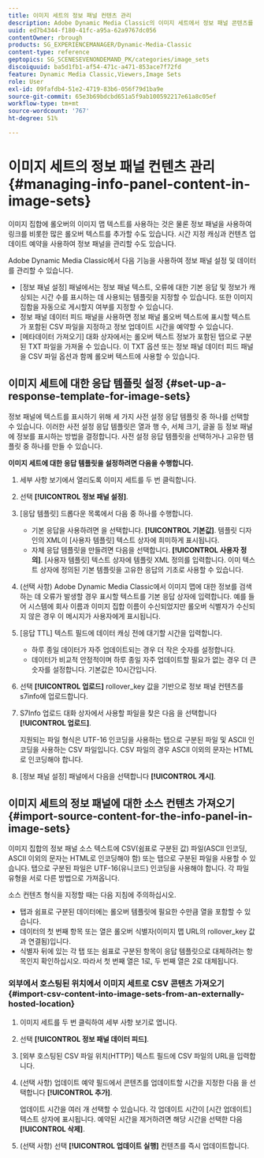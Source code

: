 ```yaml
---
title: 이미지 세트의 정보 패널 컨텐츠 관리
description: Adobe Dynamic Media Classic의 이미지 세트에서 정보 패널 콘텐츠를 관리하는 방법을 알아봅니다.
uuid: ed7b4344-f180-41fc-a95a-62a9767dc056
contentOwner: rbrough
products: SG_EXPERIENCEMANAGER/Dynamic-Media-Classic
content-type: reference
geptopics: SG_SCENESEVENONDEMAND_PK/categories/image_sets
discoiquuid: ba5d1fb1-af54-471c-a471-853ace7f72fd
feature: Dynamic Media Classic,Viewers,Image Sets
role: User
exl-id: 09fafdb4-51e2-4719-83b6-056f79d1ba9e
source-git-commit: 65e3b69bdcbd651a5f9ab100592217e61a8c05ef
workflow-type: tm+mt
source-wordcount: '767'
ht-degree: 51%

---
```


# 이미지 세트의 정보 패널 컨텐츠 관리{#managing-info-panel-content-in-image-sets}

이미지 집합에 롤오버의 이미지 맵 텍스트를 사용하는 것은 물론 정보 패널을 사용하여 링크를 비롯한 많은 롤오버 텍스트를 추가할 수도 있습니다. 시간 지정 캐싱과 컨텐츠 업데이트 예약을 사용하여 정보 패널을 관리할 수도 있습니다.

Adobe Dynamic Media Classic에서 다음 기능을 사용하여 정보 패널 설정 및 데이터를 관리할 수 있습니다.

* [정보 패널 설정] 패널에서는 정보 패널 텍스트, 오류에 대한 기본 응답 및 정보가 캐싱되는 시간 수를 표시하는 데 사용되는 템플릿을 지정할 수 있습니다. 또한 이미지 집합을 자동으로 게시할지 여부를 지정할 수 있습니다.
* 정보 패널 데이터 피드 패널을 사용하면 정보 패널 롤오버 텍스트에 표시할 텍스트가 포함된 CSV 파일을 지정하고 정보 업데이트 시간을 예약할 수 있습니다.
* [메타데이터 가져오기] 대화 상자에서는 롤오버 텍스트 정보가 포함된 탭으로 구분된 TXT 파일을 가져올 수 있습니다. 이 TXT 옵션 또는 정보 패널 데이터 피드 패널을 CSV 파일 옵션과 함께 롤오버 텍스트에 사용할 수 있습니다.

## 이미지 세트에 대한 응답 템플릿 설정 {#set-up-a-response-template-for-image-sets}

정보 패널에 텍스트를 표시하기 위해 세 가지 사전 설정 응답 템플릿 중 하나를 선택할 수 있습니다. 이러한 사전 설정 응답 템플릿은 열과 행 수, 서체 크기, 글꼴 등 정보 패널에 정보를 표시하는 방법을 결정합니다. 사전 설정 응답 템플릿을 선택하거나 고유한 템플릿 중 하나를 만들 수 있습니다.

**이미지 세트에 대한 응답 템플릿을 설정하려면 다음을 수행합니다.**

1. 세부 사항 보기에서 열리도록 이미지 세트를 두 번 클릭합니다.
1. 선택 **[!UICONTROL 정보 패널 설정]**.
1. [응답 템플릿] 드롭다운 목록에서 다음 중 하나를 수행합니다.

   * 기본 응답을 사용하려면 을 선택합니다. **[!UICONTROL 기본값]**. 템플릿 디자인의 XML이 [사용자 템플릿] 텍스트 상자에 희미하게 표시됩니다.
   * 자체 응답 템플릿을 만들려면 다음을 선택합니다. **[!UICONTROL 사용자 정의]**. [사용자 템플릿] 텍스트 상자에 템플릿 XML 정의를 입력합니다. 이미 텍스트 상자에 정의된 기본 템플릿을 고유한 응답의 기초로 사용할 수 있습니다.

1. (선택 사항) Adobe Dynamic Media Classic에서 이미지 맵에 대한 정보를 검색하는 데 오류가 발생할 경우 표시할 텍스트를 기본 응답 상자에 입력합니다. 예를 들어 시스템에 회사 이름과 이미지 집합 이름이 수신되었지만 롤오버 식별자가 수신되지 않은 경우 이 메시지가 사용자에게 표시됩니다.
1. [응답 TTL] 텍스트 필드에 데이터 캐싱 전에 대기할 시간을 입력합니다.

   * 하루 종일 데이터가 자주 업데이트되는 경우 더 작은 숫자를 설정합니다.
   * 데이터가 비교적 안정적이며 하루 종일 자주 업데이트할 필요가 없는 경우 더 큰 숫자를 설정합니다. 기본값은 10시간입니다.

1. 선택 **[!UICONTROL 업로드]** rollover_key 값을 기반으로 정보 패널 컨텐츠를 s7info에 업로드합니다.
1. S7Info 업로드 대화 상자에서 사용할 파일을 찾은 다음 을 선택합니다 **[!UICONTROL 업로드]**.

   지원되는 파일 형식은 UTF-16 인코딩을 사용하는 탭으로 구분된 파일 및 ASCII 인코딩을 사용하는 CSV 파일입니다. CSV 파일의 경우 ASCII 이외의 문자는 HTML로 인코딩해야 합니다.

1. [정보 패널 설정] 패널에서 다음을 선택합니다 **[!UICONTROL 게시]**.

## 이미지 세트의 정보 패널에 대한 소스 컨텐츠 가져오기 {#import-source-content-for-the-info-panel-in-image-sets}

이미지 집합의 정보 패널 소스 텍스트에 CSV(쉼표로 구분된 값) 파일(ASCII 인코딩, ASCII 이외의 문자는 HTML로 인코딩해야 함) 또는 탭으로 구분된 파일을 사용할 수 있습니다. 탭으로 구분된 파일은 UTF-16(유니코드) 인코딩을 사용해야 합니다. 각 파일 유형을 서로 다른 방법으로 가져옵니다.

소스 컨텐츠 형식을 지정할 때는 다음 지침에 주의하십시오.

* 탭과 쉼표로 구분된 데이터에는 롤오버 템플릿에 필요한 수만큼 열을 포함할 수 있습니다.
* 데이터의 첫 번째 항목 또는 열은 롤오버 식별자(이미지 맵 URL의 rollover_key 값과 연결됨)입니다.
* 식별자 뒤에 있는 각 탭 또는 쉼표로 구분된 항목이 응답 템플릿으로 대체하려는 항목인지 확인하십시오. 따라서 첫 번째 열은 $1$로, 두 번째 열은 $2$로 대체됩니다.

### 외부에서 호스팅된 위치에서 이미지 세트로 CSV 콘텐츠 가져오기 {#import-csv-content-into-image-sets-from-an-externally-hosted-location}

1. 이미지 세트를 두 번 클릭하여 세부 사항 보기로 엽니다.
1. 선택 **[!UICONTROL 정보 패널 데이터 피드]**.
1. [외부 호스팅된 CSV 파일 위치(HTTP)] 텍스트 필드에 CSV 파일의 URL을 입력합니다.
1. (선택 사항) 업데이트 예약 필드에서 콘텐츠를 업데이트할 시간을 지정한 다음 을 선택합니다 **[!UICONTROL 추가]**.

   업데이트 시간을 여러 개 선택할 수 있습니다. 각 업데이트 시간이 [시간 업데이트] 텍스트 상자에 표시됩니다. 예약된 시간을 제거하려면 해당 시간을 선택한 다음 **[!UICONTROL 삭제]**.

1. (선택 사항) 선택 **[!UICONTROL 업데이트 실행]** 컨텐츠를 즉시 업데이트합니다.
